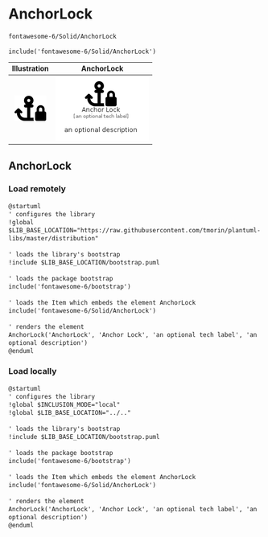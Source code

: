 # AnchorLock


```text
fontawesome-6/Solid/AnchorLock
```

```text
include('fontawesome-6/Solid/AnchorLock')
```



| Illustration | AnchorLock |
| :---: | :---: |
| ![illustration for Illustration](../../fontawesome-6/Solid/AnchorLock.png) | ![illustration for AnchorLock](../../fontawesome-6/Solid/AnchorLock.Local.png) |




## AnchorLock

### Load remotely
```plantuml
@startuml
' configures the library
!global $LIB_BASE_LOCATION="https://raw.githubusercontent.com/tmorin/plantuml-libs/master/distribution"

' loads the library's bootstrap
!include $LIB_BASE_LOCATION/bootstrap.puml

' loads the package bootstrap
include('fontawesome-6/bootstrap')

' loads the Item which embeds the element AnchorLock
include('fontawesome-6/Solid/AnchorLock')

' renders the element
AnchorLock('AnchorLock', 'Anchor Lock', 'an optional tech label', 'an optional description')
@enduml
```

### Load locally
```plantuml
@startuml
' configures the library
!global $INCLUSION_MODE="local"
!global $LIB_BASE_LOCATION="../.."

' loads the library's bootstrap
!include $LIB_BASE_LOCATION/bootstrap.puml

' loads the package bootstrap
include('fontawesome-6/bootstrap')

' loads the Item which embeds the element AnchorLock
include('fontawesome-6/Solid/AnchorLock')

' renders the element
AnchorLock('AnchorLock', 'Anchor Lock', 'an optional tech label', 'an optional description')
@enduml
```

